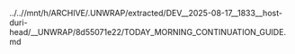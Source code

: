 ../..//mnt/h/ARCHIVE/.UNWRAP/extracted/DEV__2025-08-17__1833__host-duri-head/__UNWRAP/8d55071e22/TODAY_MORNING_CONTINUATION_GUIDE.md